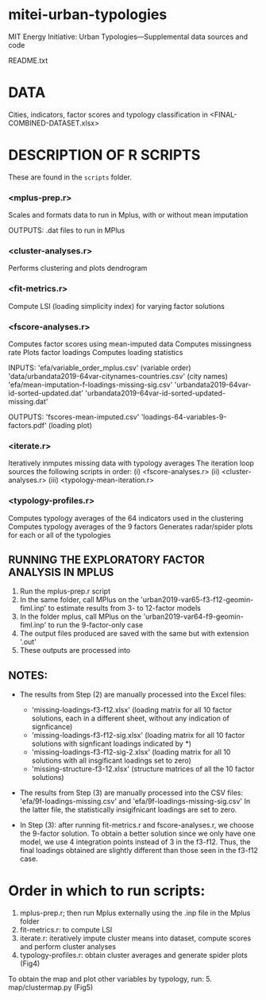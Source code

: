 # mitei-urban-typologies
MIT Energy Initiative: Urban Typologies—Supplemental data sources and code 

README.txt

# DATA
Cities, indicators, factor scores and typology classification in <FINAL-COMBINED-DATASET.xlsx>

# DESCRIPTION OF R SCRIPTS
These are found in the `scripts` folder.

### <mplus-prep.r>
Scales and formats data to run in Mplus, with or without mean imputation

OUTPUTS:
	.dat files to run in MPlus

### <cluster-analyses.r>
Performs clustering and plots dendrogram

### <fit-metrics.r>
Compute LSI (loading simplicity index) for varying factor solutions

### <fscore-analyses.r>
Computes factor scores using mean-imputed data
Computes missingness rate
Plots factor loadings
Computes loading statistics

INPUTS:
	'efa/variable_order_mplus.csv' (variable order)
	'data/urbandata2019-64var-citynames-countries.csv' (city names)
	'efa/mean-imputation-<num-fac>f-loadings-missing-sig.csv'
	'urbandata2019-64var-id-sorted-updated.dat'
	'urbandata2019-64var-id-sorted-updated-missing.dat'
	
OUTPUTS: 
	'fscores-mean-imputed.csv'
	'loadings-64-variables-9-factors.pdf' (loading plot)


### <iterate.r>
Iteratively inmputes missing data with typology averages
The iteration loop sources the following scripts in order: 
	(i)   <fscore-analyses.r>
	(ii)  <cluster-analyses.r>
	(iii) <typology-mean-iteration.r>


### <typology-profiles.r>
Computes typology averages of the 64 indicators used in the clustering
Computes typology averages of the 9 factors
Generates radar/spider plots for each or all of the typologies

## RUNNING THE EXPLORATORY FACTOR ANALYSIS IN MPLUS
1) Run the mplus-prep.r script
2) In the same folder, call MPlus on the 'urban2019-var65-f3-f12-geomin-fiml.inp' to estimate results from 3- to 12-factor models
3) In the folder mplus, call MPlus on the 'urban2019-var64-f9-geomin-fiml.inp' to run the 9-factor-only case
4) The output files produced are saved with the same but with extension '.out'
5) These outputs are processed into

## NOTES: 
- The results from Step (2) are manually processed into the Excel files:
	- 'missing-loadings-f3-f12.xlsx' (loading matrix for all 10 factor solutions, each in a different sheet, without any indication of signficance)
	- 'missing-loadings-f3-f12-sig.xlsx' (loading matrix for all 10 factor solutions with signficant loadings indicated by *)
	- 'missing-loadings-f3-f12-sig-2.xlsx' (loading matrix for all 10 solutions with all insgificant loadings set to zero)
	- 'missing-structure-f3-12.xlsx' (structure matrices of all the 10 factor solutions)
	
- The results from Step (3) are manually processed into the CSV files: 'efa/9f-loadings-missing.csv' and 'efa/9f-loadings-missing-sig.csv'
In the latter file, the statistically insigifnicant loadings are set to zero.

- In Step (3): after running fit-metrics.r and fscore-analyses.r, we choose the 9-factor solution.
To obtain a better solution since we only have one model, we use 4 integration points instead of 3 in the f3-f12.
Thus, the final loadings obtained are slightly different than those seen in the f3-f12 case.


# Order in which to run scripts:
1. mplus-prep.r; then run Mplus externally using the .inp file in the Mplus folder
2. fit-metrics.r: to compute LSI
3. iterate.r: iteratively impute cluster means into dataset, compute scores and perform cluster analyses
4. typology-profiles.r: obtain cluster averages and generate spider plots (Fig4)

To obtain the map and plot other variables by typology, run:
5. map/clustermap.py (Fig5)